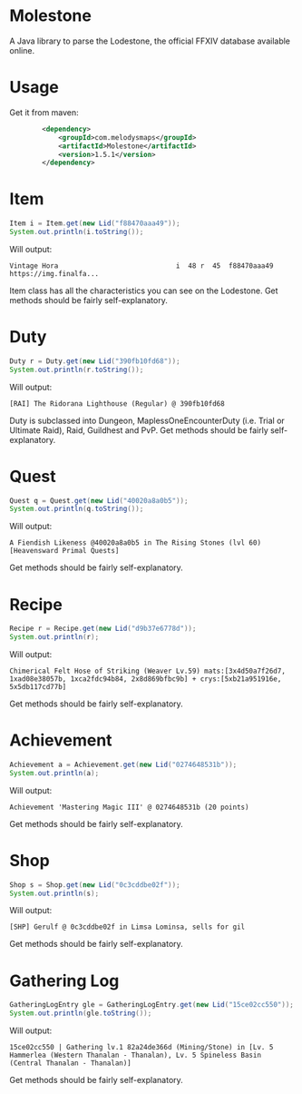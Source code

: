 # Molestone
A Java library to parse the Lodestone, the official FFXIV database available online.

# Usage
Get it from maven:
```xml
        <dependency>
            <groupId>com.melodysmaps</groupId>
            <artifactId>Molestone</artifactId>
            <version>1.5.1</version>
        </dependency>
```

# Item
```java
Item i = Item.get(new Lid("f88470aaa49"));
System.out.println(i.toString());
```
Will output:
```
Vintage Hora                             i  48 r  45  f88470aaa49 https://img.finalfa...
```
Item class has all the characteristics you can see on the Lodestone. Get methods should be fairly self-explanatory.

# Duty
```java
Duty r = Duty.get(new Lid("390fb10fd68"));
System.out.println(r.toString());
```
Will output:
```
[RAI] The Ridorana Lighthouse (Regular) @ 390fb10fd68
```
Duty is subclassed into Dungeon, MaplessOneEncounterDuty (i.e. Trial or Ultimate Raid), Raid, Guildhest and PvP. Get methods should be fairly self-explanatory.

# Quest
```java
Quest q = Quest.get(new Lid("40020a8a0b5"));
System.out.println(q.toString());
```
Will output:
```
A Fiendish Likeness @40020a8a0b5 in The Rising Stones (lvl 60) [Heavensward Primal Quests]
```
Get methods should be fairly self-explanatory.

# Recipe
```java
Recipe r = Recipe.get(new Lid("d9b37e6778d"));
System.out.println(r);
```
Will output:
```
Chimerical Felt Hose of Striking (Weaver Lv.59) mats:[3x4d50a7f26d7, 1xad08e38057b, 1xca2fdc94b84, 2x8d869bfbc9b] + crys:[5xb21a951916e, 5x5db117cd77b]
```
Get methods should be fairly self-explanatory.

# Achievement
```java
Achievement a = Achievement.get(new Lid("0274648531b"));
System.out.println(a);
```
Will output:
```
Achievement 'Mastering Magic III' @ 0274648531b (20 points)
```
Get methods should be fairly self-explanatory.

# Shop
```java
Shop s = Shop.get(new Lid("0c3cddbe02f"));
System.out.println(s);
```
Will output:
```
[SHP] Gerulf @ 0c3cddbe02f in Limsa Lominsa, sells for gil
```
Get methods should be fairly self-explanatory.

# Gathering Log
```java
GatheringLogEntry gle = GatheringLogEntry.get(new Lid("15ce02cc550"));
System.out.println(gle.toString());
```
Will output:
```
15ce02cc550 | Gathering lv.1 82a24de366d (Mining/Stone) in [Lv. 5 Hammerlea (Western Thanalan - Thanalan), Lv. 5 Spineless Basin (Central Thanalan - Thanalan)]
```
Get methods should be fairly self-explanatory.
